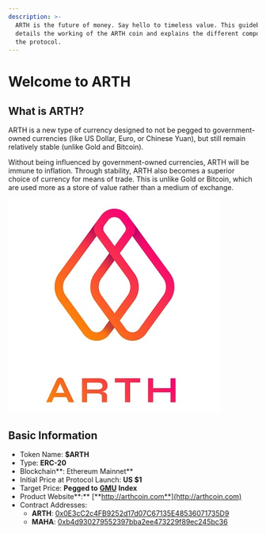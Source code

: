 ```yaml
---
description: >-
  ARTH is the future of money. Say hello to timeless value. This guidebook
  details the working of the ARTH coin and explains the different components of
  the protocol.
---
```


# Welcome to ARTH

## What is ARTH?

ARTH is a new type of currency designed to not be pegged to government-owned currencies \(like US Dollar, Euro, or Chinese Yuan\), but still remain relatively stable \(unlike Gold and Bitcoin\).

Without being influenced by government-owned currencies, ARTH will be immune to inflation. Through stability, ARTH also becomes a superior choice of currency for means of trade. This is unlike Gold or Bitcoin, which are used more as a store of value rather than a medium of exchange.

![ARTH. Purchase. Power. ](.gitbook/assets/mahadao-asset-10%20%282%29.jpg)

## ️Basic Information

* Token Name: **$ARTH**
* Type: **ERC-20**
* Blockchain**: Ethereum Mainnet**
* Initial Price at Protocol Launch: **US $1**
* Target Price: **Pegged to** [**GMU**](arth-201/what-is-the-global-measurement-uni-gmu.md) **Index**
* Product Website**:**  [**http://arthcoin.com**](http://arthcoin.com)
* Contract Addresses:
  * **ARTH**: [0x0E3cC2c4FB9252d17d07C67135E48536071735D9](https://etherscan.io/token/0x0E3cC2c4FB9252d17d07C67135E48536071735D9)
  * **MAHA**: [0xb4d930279552397bba2ee473229f89ec245bc36](https://etherscan.io/token/0xb4d930279552397bba2ee473229f89ec245bc365)


